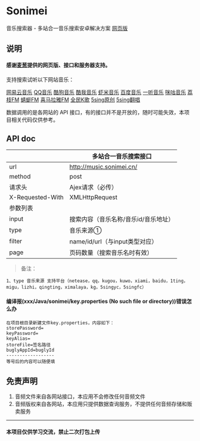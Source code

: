 # Sonimei
音乐搜索器 - 多站合一音乐搜索安卓解决方案
[网页版](https://music.2333.me/)

## 说明

#### 感谢[麦葱](https://github.com/maicong/music)提供的网页版、接口和服务器支持。

支持搜索试听以下网站音乐：

[网易云音乐](http://music.163.com) [QQ音乐](http://y.qq.com) [酷狗音乐](http://www.kugou.com) [酷我音乐](http://www.kuwo.cn) [虾米音乐](http://www.xiami.com) [百度音乐](http://music.baidu.com) [一听音乐](http://www.1ting.com)
 [咪咕音乐](http://music.migu.cn) [荔枝FM](http://www.lizhi.fm) [蜻蜓FM](http://www.qingting.fm) [喜马拉雅FM](http://www.ximalaya.com) [全民K歌](http://kg.qq.com) [5sing原创](http://5sing.kugou.com/yc) [5sing翻唱](http://5sing.kugou.com/fc)

数据调用的是各网站的 API 接口，有的接口并不是开放的，随时可能失效，本项目相关代码仅供参考。


## API doc
||多站合一音乐搜索接口|
| --- | --- |
|url|http://music.sonimei.cn/ |
|method|post|
|请求头|Ajex请求（必传）|
|X-Requested-With|XMLHttpRequest|
|参数列表||
| input | 搜索内容（音乐名称/音乐id/音乐地址） |
| type  | 音乐来源① |
| filter | name/id/url（与input类型对应）|
| page | 页码数量（搜索音乐名时有效）|

> 备注：

```
1、type 音乐来源 支持平台（netease，qq，kugou，kuwo，xiami，baidu，1ting，migu，lizhi，qingting，ximalaya，kg，5singyc，5singfc）
```


#### 编译报(xxx/Java/sonimei/key.properties (No such file or directory))错误怎么办
```
在项目根目录新建文件key.properties，内容如下：
storePassword=
keyPassword=
keyAlias=
storeFile=签名路径
buglyAppId=buglyId
------------------
等号后的内容可以随便填
```


## 免责声明

1. 音频文件来自各网站接口，本应用不会修改任何音频文件
2. 音频版权来自各网站，本应用只提供数据查询服务，不提供任何音频存储和贩卖服务

-----

#### 本项目仅供学习交流，禁止二次打包上传
